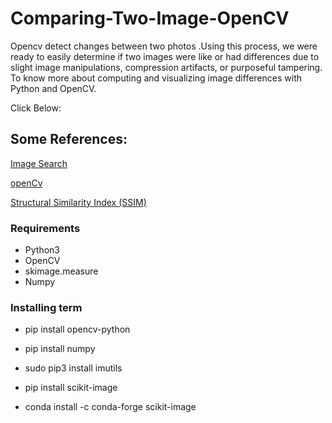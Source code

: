 # Comparing-Two-Image-OpenCV


Opencv detect changes between two photos .Using this process, we were ready to easily determine if two images were like or had differences due to slight image manipulations, compression artifacts, or purposeful tampering. To know more about computing and visualizing image differences with Python and OpenCV.

Click Below:

## Some References:
[Image Search](https://www.pyimagesearch.com/2017/06/19/image-difference-with-opencv-and-python/)

[openCv](https://docs.opencv.org/master/d9/df8/tutorial_root.html)

[Structural Similarity Index (SSIM)](https://scikit-image.org/docs/stable/auto_examples/transform/plot_rescale.html)


### Requirements
* Python3
* OpenCV 
* skimage.measure 
* Numpy 


### Installing term

* pip install opencv-python

* pip install numpy

* sudo pip3 install imutils

* pip install scikit-image

* conda install -c conda-forge scikit-image



